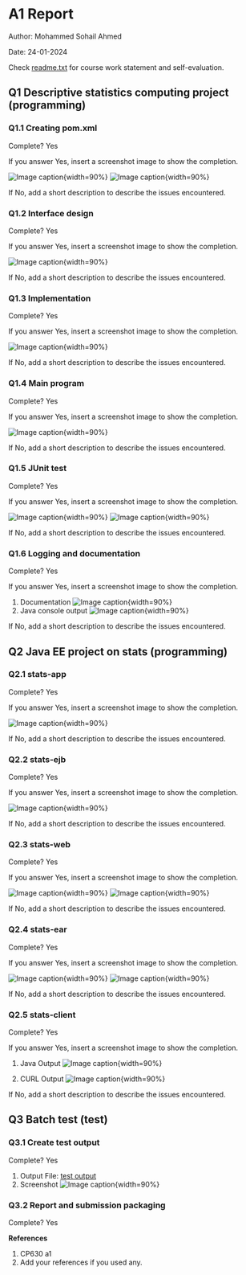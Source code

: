 # A1 Report

Author: Mohammed Sohail Ahmed

Date: 24-01-2024

Check [readme.txt](readme.txt) for course work statement and self-evaluation.

## Q1 Descriptive statistics computing project (programming)

### Q1.1 Creating pom.xml

Complete? Yes

If you answer Yes, insert a screenshot image to show the completion.

![Image caption](images/pom-file-created.png){width=90%}
![Image caption](images/pom-file-created-file-structure.png){width=90%}

If No, add a short description to describe the issues encountered.

### Q1.2 Interface design

Complete? Yes

If you answer Yes, insert a screenshot image to show the completion.

![Image caption](images/1.2-Statistics-interface.png){width=90%}

If No, add a short description to describe the issues encountered.

### Q1.3 Implementation

Complete? Yes

If you answer Yes, insert a screenshot image to show the completion.

![Image caption](images/1.3-Implementation.png){width=90%}

If No, add a short description to describe the issues encountered.

### Q1.4 Main program

Complete? Yes

If you answer Yes, insert a screenshot image to show the completion.

![Image caption](images/1.5-Main-Program.png){width=90%}

If No, add a short description to describe the issues encountered.

### Q1.5 JUnit test

Complete? Yes

If you answer Yes, insert a screenshot image to show the completion.

![Image caption](images/1.4-JUnit-testing.png){width=90%}
![Image caption](images/1.4-JUnit-testing-output.png){width=90%}

If No, add a short description to describe the issues encountered.

### Q1.6 Logging and documentation

Complete? Yes

If you answer Yes, insert a screenshot image to show the completion.

1. Documentation
   ![Image caption](images/1.6-Documentation-1.png){width=90%}
2. Java console output
   ![Image caption](images/1.6-Documantation.png){width=90%}

If No, add a short description to describe the issues encountered.

## Q2 Java EE project on stats (programming)

### Q2.1 stats-app

Complete? Yes

If you answer Yes, insert a screenshot image to show the completion.

![Image caption](images/2.1-stats-app.png){width=90%}

If No, add a short description to describe the issues encountered.

### Q2.2 stats-ejb

Complete? Yes

If you answer Yes, insert a screenshot image to show the completion.

![Image caption](images/2.2-stats-ejb.png){width=90%}

If No, add a short description to describe the issues encountered.

### Q2.3 stats-web

Complete? Yes

If you answer Yes, insert a screenshot image to show the completion.

![Image caption](images/2.3-stats-web.png){width=90%}
![Image caption](images/2.3-stats-web-page.png){width=90%}

If No, add a short description to describe the issues encountered.

### Q2.4 stats-ear

Complete? Yes

If you answer Yes, insert a screenshot image to show the completion.

![Image caption](images/2.4-stats-ear.png){width=90%}
![Image caption](images/2.4-stats-ear-all-projects-deployed.png){width=90%}

If No, add a short description to describe the issues encountered.

### Q2.5 stats-client

Complete? Yes

If you answer Yes, insert a screenshot image to show the completion.

1. Java Output
   ![Image caption](images/2.5-stats-client.png){width=90%}

2. CURL Output
   ![Image caption](images/2.5-stats-client-1.png){width=90%}

If No, add a short description to describe the issues encountered.

## Q3 Batch test (test)

### Q3.1 Create test output

Complete? Yes

1. Output File:
   [test output](test_output.txt)
2. Screenshot
   ![Image caption](images/3.1-Create-test-output.png){width=90%}

### Q3.2 Report and submission packaging

Complete? Yes

**References**

1. CP630 a1
2. Add your references if you used any.
